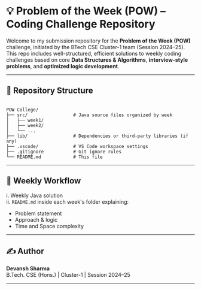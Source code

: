 # 💡 Problem of the Week (POW) – Coding Challenge Repository

Welcome to my submission repository for the **Problem of the Week (POW)** challenge, initiated by the BTech CSE Cluster-1 team (Session 2024–25). This repo includes well-structured, efficient solutions to weekly coding challenges based on core **Data Structures & Algorithms**, **interview-style problems**, and **optimized logic development**.

---

## 📁 Repository Structure

```

POW College/
├── src/                 # Java source files organized by week
│   ├── week1/
│   ├── week2/
│   └── ...
├── lib/                 # Dependencies or third-party libraries (if any)
├── .vscode/             # VS Code workspace settings
├── .gitignore           # Git ignore rules
└── README.md            # This file

```

---

## 🔄 Weekly Workflow

i. Weekly Java solution  
ii. `README.md` inside each week's folder explaining:
  - Problem statement  
  - Approach & logic  
  - Time and Space complexity

---


## ✍️ Author

**Devansh Sharma**  
B.Tech. CSE (Hons.) | Cluster-1 | Session 2024–25  

---